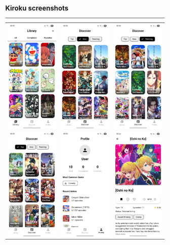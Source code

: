 ## Kiroku screenshots

---

| | | |
|:---:|:---:|:---:|
| ![Screenshot](https://github.com/DanielDRP/kiroku/blob/main/screenshots/Screenshot_20250908_000554.jpg) | ![Screenshot](https://github.com/DanielDRP/kiroku/blob/main/screenshots/Screenshot_20250908_000612.jpg) | ![Screenshot](https://github.com/DanielDRP/kiroku/blob/main/screenshots/Screenshot_20250908_000626.jpg) |
| ![Screenshot](https://github.com/DanielDRP/kiroku/blob/main/screenshots/Screenshot_20250908_000631.jpg) | ![Screenshot](https://github.com/DanielDRP/kiroku/blob/main/screenshots/Screenshot_20250908_000651.jpg) | ![Screenshot](https://github.com/DanielDRP/kiroku/blob/main/screenshots/Screenshot_20250908_002413.jpg) |
